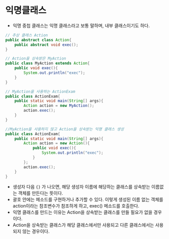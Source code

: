 # 익명클래스
* 익명 중첩 클래스는 익명 클래스라고 보통 말하며, 내부 클래스이기도 하다.
```java
// 추상 클래스 Action
public abstract class Action{
    public abstract void exec();
}

// Action을 상속받은 MyAction
public class MyAction extends Action{
    public void exec(){
        System.out.println("exec");
    }
}

// MyAction을 사용하는 ActionExam
public class ActionExam{
    public static void main(String[] args){
        Action action = new MyAction();
        action.exec();
    }
}

//MyAction을 사용하지 않고 Action을 상속받는 익명 클래스 생성
public class ActionExam{
    public static void main(String[] args){
        Action action = new Action(){
            public void exec(){
                System.out.println("exec");
            }
        };
        action.exec();
    }
}
```
* 생성자 다음 `{}` 가 나오면, 해당 생성자 이름에 해당하는 클래스를 상속받는 이름없는 객체를 만든다는 뜻이다.
* 괄호 안에는 메소드를 구현하거나 추가할 수 있다. 이렇게 생성된 이름 없는 객체를 action이라는 참조변수가 참조하게 하고, exec() 메소드를 호출한다.
* 익명 클래스를 만드는 이유는 Action을 상속받는 클래스를 만들 필요가 없을 경우이다.
* Action을 상속받는 클래스가 해당 클래스에서만 사용되고 다른 클래스에서는 사용되지 않는 경우이다.